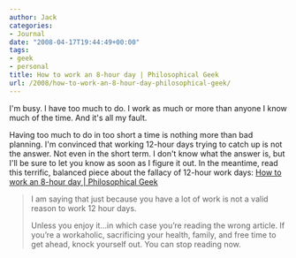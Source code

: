 ```yaml
---
author: Jack
categories:
- Journal
date: "2008-04-17T19:44:49+00:00"
tags:
- geek
- personal
title: How to work an 8-hour day | Philosophical Geek
url: /2008/how-to-work-an-8-hour-day-philosophical-geek/
---
```


I'm busy. I have too much to do. I work as much or more than anyone I know much of the time. And it's all my fault.

Having too much to do in too short a time is nothing more than bad planning. I'm convinced that working 12-hour days trying to catch up is not the answer. Not even in the short term. I don't know what the answer is, but I'll be sure to let you know as soon as I figure it out. In the meantime, read this terrific, balanced piece about the fallacy of 12-hour work days: [How to work an 8-hour day | Philosophical Geek][1]

> I am saying that just because you have a lot of work is not a valid reason to work 12 hour days.
> 
> Unless you enjoy it…in which case you’re reading the wrong article. If you’re a workaholic, sacrificing your health, family, and free time to get ahead, knock yourself out. You can stop reading now.

 [1]: http://www.philosophicalgeek.com/2008/04/14/how-i-work-8-hour-days/